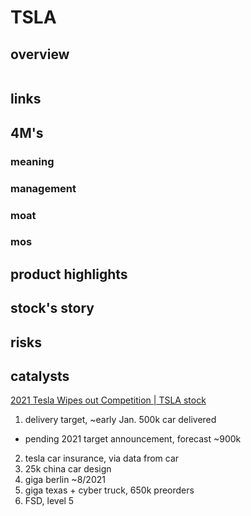 # TSLA

## overview
```
```

## links

## 4M's
### meaning

### management

### moat

### mos

## product highlights

## stock's story

## risks

## catalysts
[2021 Tesla Wipes out Competition | TSLA stock](https://www.youtube.com/watch?v=Cb-qHrVPIhc)
1. delivery target, ~early Jan. 500k car delivered
  - pending 2021 target announcement, forecast ~900k
2. tesla car insurance, via data from car
3. 25k china car design
4. giga berlin ~8/2021
5. giga texas + cyber truck, 650k preorders
6. FSD, level 5
